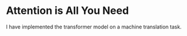 # Attention is All You Need
I have implemented the transformer model on a machine translation task.
